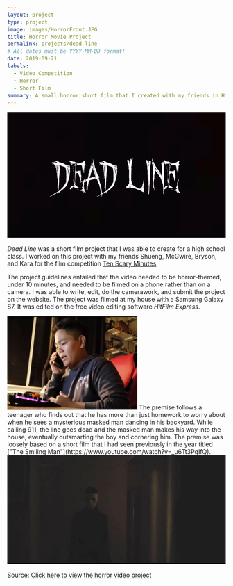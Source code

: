 ```yaml
---
layout: project
type: project
image: images/HorrorFront.JPG
title: Horror Movie Project
permalink: projects/dead-line
# All dates must be YYYY-MM-DD format!
date: 2019-09-21
labels:
  - Video Competition
  - Horror
  - Short Film
summary: A small horror short film that I created with my friends in High School for "Ten Scary Minutes".
---
```


<img class="ui medium centered image" src="../images/Horror1.JPG">

<em>Dead Line</em> was a short film project that I was able to create for a high school class. I worked on this project with my friends Shueng, McGwire, Bryson, and Kara for the film competition [Ten Scary Minutes](https://contest.tenscaryminutes.com/). 

The project guidelines entailed that the video needed to be horror-themed, under 10 minutes, and needed to be filmed on a phone rather than on a camera. I was able to write, edit, do the camerawork, and submit the project on the website. The project was filmed at my house with a Samsung Galaxy S7. It was edited on the free video editing software <em>HitFilm Express</em>.

<img class="ui medium left floated image" src="../images/Horror2.JPG" width = "300">
The premise follows a teenager who finds out that he has more than just homework to worry about when he sees a mysterious masked man dancing in his backyard. While calling 911, the line goes dead and the masked man makes his way into the house, eventually outsmarting the boy and cornering him. The premise was loosely based on a short film that I had seen previously in the year titled ["The Smiling Man"](https://www.youtube.com/watch?v=_u6Tt3PqIfQ).


<img class="ui medium centered image" src="../images/Horror3.JPG">

Source: <a href="https://contest.tenscaryminutes.com/title/5f50888d529e9de1448cf6e0">Click here to view the horror video project</a>
